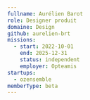```yaml
---
fullname: Aurélien Barot
role: Designer produit
domaine: Design
github: aurelien-brt
missions:
  - start: 2022-10-01
    end: 2025-12-31
    status: independent
    employer: Opteamis
startups:
  - ozensemble
memberType: beta
---
```


